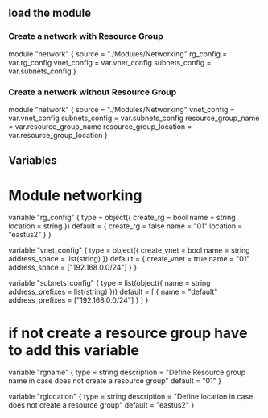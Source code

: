 
## load the module

### Create a network with Resource Group
module "network" {
  source = "./Modules/Networking"
  rg_config = var.rg_config
  vnet_config = var.vnet_config
  subnets_config = var.subnets_config
}

### Create a network without Resource Group
module "network" {
  source = "./Modules/Networking"
  vnet_config = var.vnet_config
  subnets_config = var.subnets_config
  resource_group_name = var.resource_group_name
  resource_group_location = var.resource_group_location
}


## Variables
# Module networking 
variable "rg_config" {
  type = object({
    create_rg = bool
    name      = string
    location  = string
  })
  default = {
    create_rg = false
        name = "01"
    location = "eastus2"
  }
}

variable "vnet_config" {
  type = object({
    create_vnet = bool
    name = string
    address_space = list(string)
    })
    default = {
      create_vnet = true
      name = "01"
      address_space = ["192.168.0.0/24"]
    }
}

variable "subnets_config" {
  type = list(object({
    name = string
    address_prefixes = list(string)
  }))
  default = [ {
    name = "default"
    address_prefixes = ["192.168.0.0/24"]
  } ]
}

# if not create a resource group have to add this variable
variable "rgname" {
  type = string
  description = "Define Resource group name in case does not create a resource group"
  default = "01"
}

variable "rglocation" {
  type = string
  description = "Define location in case does not create a resource group"
  default = "eastus2"
}